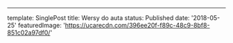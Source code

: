 ---
template: SinglePost
title: Wersy do auta
status: Published
date: '2018-05-25'
featuredImage: 'https://ucarecdn.com/396ee20f-f89c-48c9-8bf8-851c02a97df0/'
